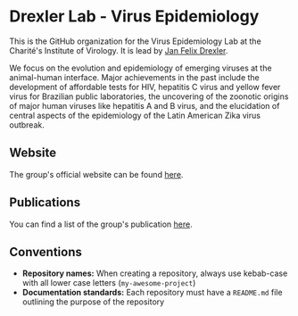 # Drexler Lab - Virus Epidemiology 

This is the GitHub organization for the Virus Epidemiology Lab at the Charité's Institute of Virology. It is lead by [Jan Felix Drexler](https://virologie-ccm.charite.de/en/metas/person_detail/person/address_detail/prof_dr_jan_felix_drexler/). 

We focus on the evolution and epidemiology of emerging viruses at the animal-human interface. Major achievements in the past include the development of affordable tests for HIV, hepatitis C virus and yellow fever virus for Brazilian public laboratories, the uncovering of the zoonotic origins of major human viruses like hepatitis A and B virus, and the elucidation of central aspects of the epidemiology of the Latin American Zika virus outbreak.

## Website

The group's official website can be found [here](https://virologie-ccm.charite.de/en/research/ag_drexler/).

## Publications

You can find a list of the group's publication [here](https://forschungsdatenbank.charite.de/experts/single/publications.xhtml?id=88ce89b5a64949af99d91a62759747a3&lang=en).

## Conventions

* **Repository names:** When creating a repository, always use kebab-case with all lower case letters (`my-awesome-project`)
* **Documentation standards:** Each repository must have a `README.md` file outlining the purpose of the repository
